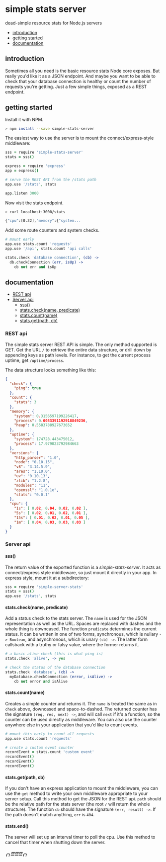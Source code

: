 simple stats server
===================

dead-simple resource stats for Node.js servers

  * [introduction](#introduction)
  * [getting started](#getting-started)
  * [documentation](#documentation)

introduction
------------

Sometimes all you need is the basic resource stats Node core exposes.
But really you'd like it as a JSON endpoint.  And maybe you want to be
able to check that your database connection is healthy or count the
number of requests you're getting.  Just a few simple things, exposed
as a REST endpoint.

getting started
---------------

Install it with NPM.

```sh
> npm install --save simple-stats-server
```

The easiest way to use the server is to mount the connect/express-style
middleware:

```coffeescript
sss = require 'simple-stats-server'
stats = sss()

express = require 'express'
app = express()

# serve the REST API from the /stats path
app.use '/stats', stats

app.listen 3000
```

Now visit the stats endpoint.

```sh
> curl localhost:3000/stats

{"cpu":[0.32],"memory":{"system...
```

Add some route counters and system checks.

```coffeescript
# mount early
app.use stats.count 'requests'
app.use '/api', stats.count 'api calls'

stats.check 'database connection', (cb) ->
  db.checkConnection (err, isUp) ->
    cb not err and isUp
```

documentation
-------------

  * [REST api](#rest-api)
  * [Server api](#server-api)
    * [sss()](#sss)
    * [stats.check(name, predicate)](#statscheckname-predicate)
    * [stats.count(name)](#statscountname)
    * [stats.get(path, cb)](#statsgetpath-cb)

### REST api ###

The simple stats server REST API is simple.  The only method supported
is GET.  Get the URL `/` to retrieve the entire data structure, or
drill down by appending keys as path levels.  For instance, to get the
current process uptime, get `/uptime/process`.

The data structure looks something like this:

```json
{
  "check": {
    "ping": true
  },
  "count": {
    "stats": 3
  },
  "memory": {
    "system": 0.3156597199226417,
    "process": 0.0033391192918849236,
    "heap": 0.5583788927673652
  },
  "uptime": {
    "system": 174728.443475012,
    "process": 17.979023792984663
  },
  "versions": {
    "http_parser": "1.0",
    "node": "0.10.15",
    "v8": "3.14.5.9",
    "ares": "1.10.0",
    "uv": "0.10.13",
    "zlib": "1.2.8",
    "modules": "11",
    "openssl": "1.0.1e",
    "stats": "0.0.1"
  },
  "cpu": {
    "1s": [ 0.02, 0.04, 0.02, 0.02 ],
    "5s": [ 0.02, 0.01, 0.02, 0.01 ],
    "15s": [ 0.01, 0.02, 0.01, 0.05 ],
    "1m": [ 0.04, 0.03, 0.03, 0.03 ]
  }
}
```

### Server api ###

#### sss() ###

The return value of the exported function is a *simple-stats-server*.
It acts as connect/express style middleware, so just mount it directly
in your app.  In express style, mount it at a subdirectory:

```coffeescript
sss = require 'simple-server-stats'
stats = sss()
app.use '/stats', stats
```

#### stats.check(name, predicate) ####

Add a status check to the stats server.  The `name` is used for the
JSON representation as well as the URL.  Spaces are replaced with
dashes and the whole thing is downcased.  The function `predicate`
determines the current status.  It can be written in one of two forms,
synchronous, which is nullary `-> Boolean`, and asynchronous, which is
unary `(cb) ->`.  The latter form callsback with a truthy or falsy
value, where the former returns it.

```coffeescript
# a basic alive check (this is what ping is)
stats.check 'alive', -> yes

# check the status of the database connection
stats.check 'database', (cb) ->
  myDatabase.checkConnection (error, isAlive) ->
    cb not error and isAlive
```

#### stats.count(name) ####

Creates a simple counter and returns it.  The `name` is treated the
same as in `check` above, downcased and space-to-dashed.  The returned
counter has the signature `(req, res, next) ->`, and will call `next`
if it's a function, so the counter can be used directly as middleware.
You can also use the counter anywhere else in your application that
you'd like to count events.

```coffeescript
# mount this early to count all requests
app.use stats.count 'requests'

# create a custom event counter
recordEvent = stats.count 'custom event'
recordEvent()
recordEvent()
recordEvent()
```

#### stats.get(path, cb) ####

If you don't have an express application to mount the middleware,
you can use the `get` method to write your own middleware appropriate
to your server setup.  Call this method to get the JSON for the REST
api.  `path` should be the relative path for the stats server (the
root `/` will return the whole structure).  The function `cb` should
have the signature `(err, result) ->`.  If the path doesn't match
anything, `err` is `404`.

#### stats.end() ####

The server will set up an interval timer to poll the cpu.  Use this
method to cancel that timer when shutting down the server.

##### ╭╮☲☲☲╭╮ #####
